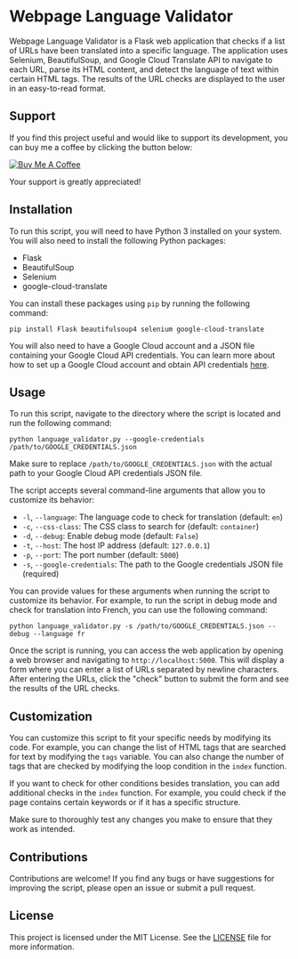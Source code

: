 # Webpage Language Validator

Webpage Language Validator is a Flask web application that checks if a list of URLs have been translated into a specific language. The application uses Selenium, BeautifulSoup, and Google Cloud Translate API to navigate to each URL, parse its HTML content, and detect the language of text within certain HTML tags. The results of the URL checks are displayed to the user in an easy-to-read format.

## Support

If you find this project useful and would like to support its development, you can buy me a coffee by clicking the button below:

[![Buy Me A Coffee](https://cdn.buymeacoffee.com/buttons/v2/default-yellow.png)](https://www.buymeacoffee.com/yu3ufe)

Your support is greatly appreciated!

## Installation

To run this script, you will need to have Python 3 installed on your system. You will also need to install the following Python packages:

- Flask
- BeautifulSoup
- Selenium
- google-cloud-translate

You can install these packages using `pip` by running the following command:

```
pip install Flask beautifulsoup4 selenium google-cloud-translate
```

You will also need to have a Google Cloud account and a JSON file containing your Google Cloud API credentials. You can learn more about how to set up a Google Cloud account and obtain API credentials [here](https://cloud.google.com/translate/docs/setup).

## Usage

To run this script, navigate to the directory where the script is located and run the following command:

```
python language_validator.py --google-credentials /path/to/GOOGLE_CREDENTIALS.json
```

Make sure to replace `/path/to/GOOGLE_CREDENTIALS.json` with the actual path to your Google Cloud API credentials JSON file.

The script accepts several command-line arguments that allow you to customize its behavior:

- `-l`, `--language`: The language code to check for translation (default: `en`)
- `-c`, `--css-class`: The CSS class to search for (default: `container`)
- `-d`, `--debug`: Enable debug mode (default: `False`)
- `-t`, `--host`: The host IP address (default: `127.0.0.1`)
- `-p`, `--port`: The port number (default: `5000`)
- `-s`, `--google-credentials`: The path to the Google credentials JSON file (required)

You can provide values for these arguments when running the script to customize its behavior. For example, to run the script in debug mode and check for translation into French, you can use the following command:

```
python language_validator.py -s /path/to/GOOGLE_CREDENTIALS.json --debug --language fr
```

Once the script is running, you can access the web application by opening a web browser and navigating to `http://localhost:5000`. This will display a form where you can enter a list of URLs separated by newline characters. After entering the URLs, click the "check" button to submit the form and see the results of the URL checks.

## Customization

You can customize this script to fit your specific needs by modifying its code. For example, you can change the list of HTML tags that are searched for text by modifying the `tags` variable. You can also change the number of tags that are checked by modifying the loop condition in the `index` function.

If you want to check for other conditions besides translation, you can add additional checks in the `index` function. For example, you could check if the page contains certain keywords or if it has a specific structure.

Make sure to thoroughly test any changes you make to ensure that they work as intended.

## Contributions

Contributions are welcome! If you find any bugs or have suggestions for improving the script, please open an issue or submit a pull request.

## License

This project is licensed under the MIT License. See the [LICENSE](LICENSE) file for more information.

